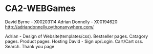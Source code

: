 # CA2-WEBGames

David Byrne - X00203114
Adrian Donnelly - X00194620
http://adriandonnelly.pythonanywhere.com/

Adrian - Design of Website(templates/css). Bestseller pages. Catagory pages. Product pages. Hosting
David - Sign up/Login. Cart/Cart css. Search. Thank you page
